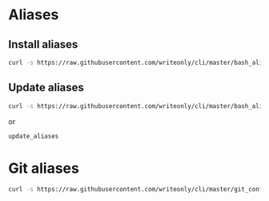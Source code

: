# Aliases

## Install aliases

```bash
curl -s https://raw.githubusercontent.com/writeonly/cli/master/bash_aliases_install.sh | bash
```

## Update aliases
```bash
curl -s https://raw.githubusercontent.com/writeonly/cli/master/bash_aliases_update.sh | bash
```
or
```bash
update_aliases
```

# Git aliases
```bash
curl -s https://raw.githubusercontent.com/writeonly/cli/master/git_config.sh | bash
```
